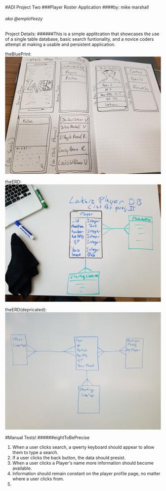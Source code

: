 #ADI Project Two
###Player Roster Application
####by: mike marshall
###### aka @emploYeezy

Project Details:
######This is a simple applitcation that showcases the use of a single table database, basic search funtionality, and a novice coders attempt at making a usable and persistent application.   

theBluePrint:
![](projTwo/paperPrototype.jpg)

theERD:
![](projTwo/proj2ERD2.jpg)


theERD(depricated):
![](projTwo/playerListErd.jpg)

#Manual Tests!
######eightToBePrecise

1. When a user clicks search, a qwerty keyboard should appear to allow them to type a search. 
2. If a user clicks the back button, the data should presist.
3. When a user clicks a Player's name more information should become available.
4. Information should remain constant on the player profile page, no matter where a user clicks from.
5. 